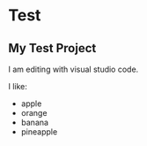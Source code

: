 # Test

## My Test Project

I am editing with visual studio code.

I like:
* apple
* orange
* banana
* pineapple